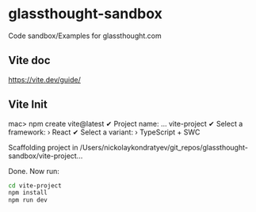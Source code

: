 # glassthought-sandbox
Code sandbox/Examples for glassthought.com

## Vite doc 
https://vite.dev/guide/

## Vite Init
mac> npm create vite@latest
✔ Project name: … vite-project
✔ Select a framework: › React
✔ Select a variant: › TypeScript + SWC

Scaffolding project in /Users/nickolaykondratyev/git_repos/glassthought-sandbox/vite-project...

Done. Now run:

```bash
cd vite-project
npm install
npm run dev
```


